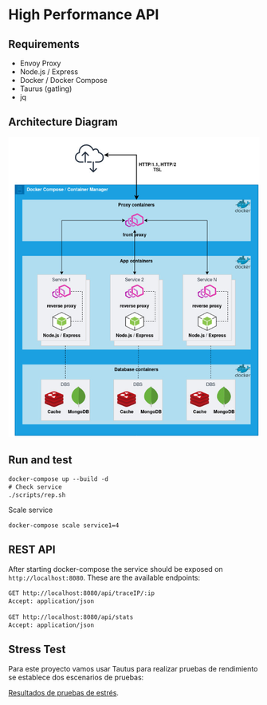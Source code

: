 # High Performance API
## Requirements
- Envoy Proxy
- Node.js / Express
- Docker / Docker Compose
- Taurus (gatling)
- jq
## Architecture Diagram
![architecture](./img/hp-architecture.jpg)

## Run and test
```shell
docker-compose up --build -d
# Check service
./scripts/rep.sh 
```
Scale service
```commandline
docker-compose scale service1=4
```

## REST API
After starting docker-compose the service should be exposed on `http://localhost:8080`. These are the available endpoints:

```
GET http://localhost:8080/api/traceIP/:ip
Accept: application/json

GET http://localhost:8080/api/stats
Accept: application/json
```

## Stress Test
Para este proyecto vamos usar Tautus para realizar pruebas de rendimiento se establece dos escenarios de pruebas:

[Resultados de pruebas de estrés](./stress-test.html).
